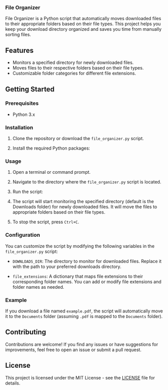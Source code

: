 ### File Organizer

File Organizer is a Python script that automatically moves downloaded files to their appropriate folders based on their file types. This project helps you keep your download directory organized and saves you time from manually sorting files.

## Features

- Monitors a specified directory for newly downloaded files.
- Moves files to their respective folders based on their file types.
- Customizable folder categories for different file extensions.

## Getting Started

### Prerequisites

- Python 3.x

### Installation

1. Clone the repository or download the `file_organizer.py` script.

2. Install the required Python packages:

### Usage

1. Open a terminal or command prompt.

2. Navigate to the directory where the `file_organizer.py` script is located.

3. Run the script:

4. The script will start monitoring the specified directory (default is the Downloads folder) for newly downloaded files. It will move the files to appropriate folders based on their file types.

5. To stop the script, press `Ctrl+C`.

### Configuration

You can customize the script by modifying the following variables in the `file_organizer.py` script:

- `DOWNLOADS_DIR`: The directory to monitor for downloaded files. Replace it with the path to your preferred downloads directory.

- `file_extensions`: A dictionary that maps file extensions to their corresponding folder names. You can add or modify file extensions and folder names as needed.

### Example

If you download a file named `example.pdf`, the script will automatically move it to the `Documents` folder (assuming `.pdf` is mapped to the `Documents` folder).

## Contributing

Contributions are welcome! If you find any issues or have suggestions for improvements, feel free to open an issue or submit a pull request.

## License

This project is licensed under the MIT License - see the [LICENSE](LICENSE) file for details.
